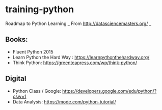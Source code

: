 training-python
=============
Roadmap to Python Learning
_ From http://datasciencemasters.org/ _


## Books: 
* Fluent Python 2015
* Learn Python the Hard Way : https://learnpythonthehardway.org/
* Think Python: https://greenteapress.com/wp/think-python/

## Digital
* Python Class / Google: https://developers.google.com/edu/python/?csw=1
* Data Analysis: https://mode.com/python-tutorial/ 